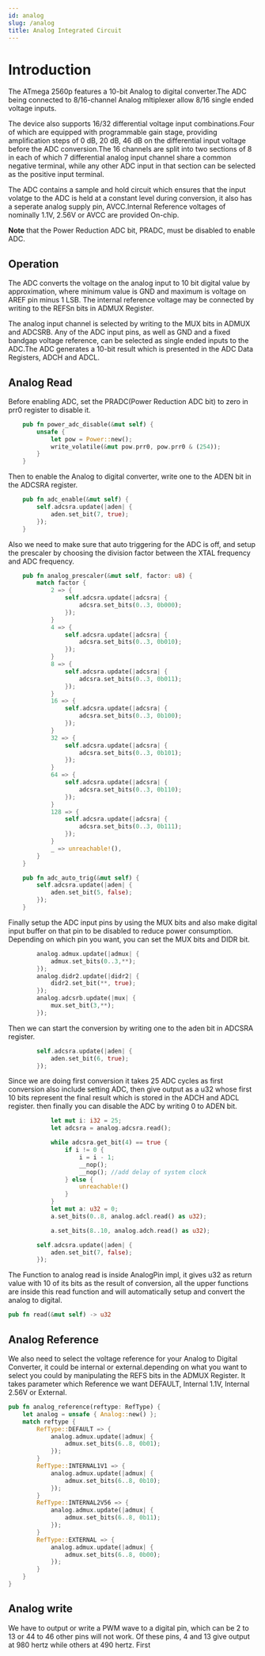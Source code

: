 ```yaml
---
id: analog
slug: /analog
title: Analog Integrated Circuit
---
```


# Introduction 

The ATmega 2560p features a 10-bit Analog to digital converter.The ADC being 
connected to 8/16-channel Analog mltiplexer allow 8/16 single ended voltage inputs.

The device also supports 16/32 differential voltage input combinations.Four of which
are equipped with programmable gain stage, providing amplification steps of 0 dB, 20 
dB, 46 dB on the differential input voltage before the ADC conversion.The 16 channels 
are split into two sections of 8 in each of which 7 differential analog input channel 
share a common negative terminal, while any other ADC input in that section can be 
selected as the positive input terminal.

The ADC contains a sample and hold circuit which ensures that the input volatge to
the ADC is held at a constant level during conversion, it also has a seperate analog 
supply pin, AVCC.Internal Reference voltages of nominally 1.1V, 2.56V or AVCC are 
provided On-chip.

**Note** that the Power Reduction ADC bit, PRADC, must be disabled to enable ADC.

## Operation

The ADC converts the voltage on the analog input to 10 bit digital value by 
approximation, where minimum value is GND and maximum is voltage on AREF pin minus 1
LSB. The internal reference voltage may be connected by writing to the REFSn bits in
ADMUX Register. 

The analog input channel is selected by writing to the MUX bits in ADMUX and ADCSRB. 
Any of the ADC input pins, as well as GND and a fixed bandgap voltage reference, can
be selected as single ended inputs to the ADC.The ADC generates a 10-bit result which
is presented in the ADC Data Registers, ADCH and ADCL.

## Analog Read

Before enabling ADC, set the PRADC(Power Reduction ADC bit) to zero in prr0 register 
to disable it.

```rust
    pub fn power_adc_disable(&mut self) {
        unsafe {
            let pow = Power::new();
            write_volatile(&mut pow.prr0, pow.prr0 & (254));
        }
    }
```

Then to enable the Analog to digital converter, write one to the ADEN bit in the 
ADCSRA register.

```rust
    pub fn adc_enable(&mut self) {
        self.adcsra.update(|aden| {
            aden.set_bit(7, true);
        });
    }

```
Also we need to make sure that auto triggering for the ADC is off, and setup the 
prescaler by choosing the division factor between the XTAL frequency and ADC
frequency.

```rust
    pub fn analog_prescaler(&mut self, factor: u8) {
        match factor {
            2 => {
                self.adcsra.update(|adcsra| {
                    adcsra.set_bits(0..3, 0b000);
                });
            }
            4 => {
                self.adcsra.update(|adcsra| {
                    adcsra.set_bits(0..3, 0b010);
                });
            }
            8 => {
                self.adcsra.update(|adcsra| {
                    adcsra.set_bits(0..3, 0b011);
                });
            }
            16 => {
                self.adcsra.update(|adcsra| {
                    adcsra.set_bits(0..3, 0b100);
                });
            }
            32 => {
                self.adcsra.update(|adcsra| {
                    adcsra.set_bits(0..3, 0b101);
                });
            }
            64 => {
                self.adcsra.update(|adcsra| {
                    adcsra.set_bits(0..3, 0b110);
                });
            } 
            128 => {
                self.adcsra.update(|adcsra| {
                    adcsra.set_bits(0..3, 0b111);
                });
            }
            _ => unreachable!(),
        }
    }

    pub fn adc_auto_trig(&mut self) {
        self.adcsra.update(|aden| {
            aden.set_bit(5, false);
        });
    }    
```
Finally setup the ADC input pins by using the MUX bits and also make digital input 
buffer on that pin to be disabled to reduce power consumption. Depending on which
pin you want, you can set the MUX bits and DIDR bit. 
```rust                   
        analog.admux.update(|admux| {
            admux.set_bits(0..3,**);
        });
        analog.didr2.update(|didr2| {
            didr2.set_bit(**, true);
        });
        analog.adcsrb.update(|mux| {
            mux.set_bit(3,**);
        });
```
Then we can start the conversion by writing one to the aden bit in ADCSRA register.
```rust
        self.adcsra.update(|aden| {
            aden.set_bit(6, true);
        });
```

Since we are doing first conversion it takes 25 ADC cycles as first conversion also
include setting ADC, then give output as a u32 whose first 10 bits represent the 
final result which is stored in the ADCH and ADCL register. then finally you can 
disable the ADC by writing 0 to ADEN bit.
```rust
            let mut i: i32 = 25;
            let adcsra = analog.adcsra.read();

            while adcsra.get_bit(4) == true {
                if i != 0 {
                    i = i - 1;
                    __nop();
                    __nop(); //add delay of system clock
                } else {
                    unreachable!()
                }
            }
            let mut a: u32 = 0;
            a.set_bits(0..8, analog.adcl.read() as u32);

            a.set_bits(8..10, analog.adch.read() as u32);

        self.adcsra.update(|aden| {
            aden.set_bit(7, false);
        });
```

The Function to analog read is inside AnalogPin impl, it gives u32 as return value with 10 
of its bits as the result of conversion, all the upper functions are inside this read 
function and will automatically setup and convert the analog to digital.
```rust
pub fn read(&mut self) -> u32
```
## Analog Reference

We also need to select the voltage reference for your Analog to Digital Converter, it 
could be internal or external.depending on what you want to select you could by 
manipulating the REFS bits in the ADMUX Register. It takes parameter which Reference
we want DEFAULT, Internal 1.1V, Internal 2.56V or External. 
```rust
pub fn analog_reference(reftype: RefType) {
    let analog = unsafe { Analog::new() };
    match reftype {
        RefType::DEFAULT => {
            analog.admux.update(|admux| {
                admux.set_bits(6..8, 0b01);
            });
        }
        RefType::INTERNAL1V1 => {
            analog.admux.update(|admux| {
                admux.set_bits(6..8, 0b10);
            });
        }
        RefType::INTERNAL2V56 => {
            analog.admux.update(|admux| {
                admux.set_bits(6..8, 0b11);
            });
        }
        RefType::EXTERNAL => {
            analog.admux.update(|admux| {
                admux.set_bits(6..8, 0b00);
            });
        }
    }
}
```

## Analog write

We have to output or write a PWM wave to a digital pin, which can be 2 to 13 or 44 
to 46 other pins will not work. Of these pins, 4 and 13 give output at 980 hertz 
while others at 490 hertz. First 
